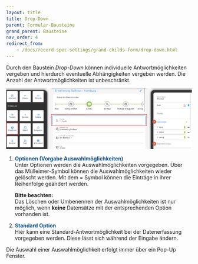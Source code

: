 ```yaml
---
layout: title
title: Drop-Down
parent: Formular-Bausteine
grand_parent: Bausteine
nav_order: 4
redirect_from:
    - /docs/record-spec-settings/grand-childs-form/drop-down.html
---
```


Durch den Baustein _Drop-Down_ können individuelle Antwortmöglichkeiten vergeben und hierdurch eventuelle Abhängigkeiten
vergeben werden. Die Anzahl der Antwortmöglichkeiten ist unbeschränkt.

![drop-down](\old_assets\record-spec-settings\1drop-down.png 'drop-down')

1. <span style="color:#0b5394">**Optionen (Vorgabe Auswahlmöglichkeiten)**</span>  
   Unter Optionen werden die Auswahlmöglichkeiten vorgegeben. Über das Mülleimer-Symbol können die Auswahlmöglichkeiten
   wieder gelöscht werden. Mit dem = Symbol können die Einträge in ihrer Reihenfolge geändert werden.

    **Bitte beachten:**  
     Das Löschen oder Umbenennen der Auswahlmöglichkeiten ist nur möglich, wenn **keine** Datensätze mit der entsprechenden
    Option vorhanden ist.

2. <span style="color:#0b5394">**Standard Option**</span>  
   Hier kann eine Standard-Antwortmöglichkeit bei der Datenerfassung vorgegeben werden. Diese lässt sich während der Eingabe
   ändern.

Die Auswahl einer Auswahlmöglichkeit erfolgt immer über ein Pop-Up Fenster.
